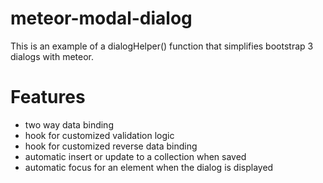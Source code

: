 # meteor-modal-dialog

This is an example of a dialogHelper() function that simplifies bootstrap 3 dialogs with meteor.

Features
========

* two way data binding
* hook for customized validation logic
* hook for customized reverse data binding
* automatic insert or update to a collection when saved
* automatic focus for an element when the dialog is displayed